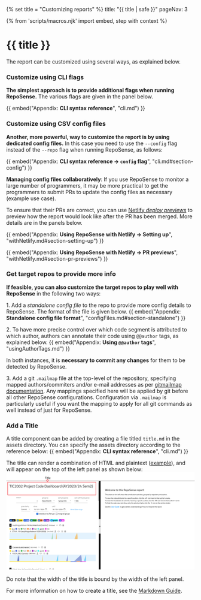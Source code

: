 {% set title = "Customizing reports" %}
<frontmatter>
  title: "{{ title | safe }}"
  pageNav: 3
</frontmatter>

{% from 'scripts/macros.njk' import embed, step with context %}

<h1 class="display-4"><md>{{ title }}</md></h1>

<div class="lead">

The report can be customized using several ways, as explained below.
</div>

<!-- ------------------------------------------------------------------------------------------------------ -->

### Customize using CLI flags

**The simplest approach is to provide additional flags when running RepoSense.** The various flags are given in the panel below.

  {{ embed("Appendix: **CLI syntax reference**", "cli.md") }}

<!-- ------------------------------------------------------------------------------------------------------ -->

### Customize using CSV config files

**Another, more powerful, way to customize the report is by using dedicated config files.** In this case you need to use the `--config` flag instead of the `--repo` flag when running RepoSense, as follows:

  {{ embed("Appendix: **CLI syntax reference → `config` flag**", "cli.md#section-config") }}

<box type="tip" seamless>

**Managing config files collaboratively**: If you use RepoSense to monitor a large number of programmers, it may be more practical to get the programmers to submit PRs to update the config files as necessary (<tooltip content="a coder realizes some of her code is missing from the report because she used multiple git usernames, and wants to add the additional usernames to the config file">example use case</tooltip>).

To ensure that their PRs are correct, you can use [Netlify _deploy previews_](https://www.netlify.com/blog/2016/07/20/introducing-deploy-previews-in-netlify/) to preview how the report would look like after the PR has been merged. More details are in the panels below.

  {{ embed("Appendix: **Using RepoSense with Netlify → Setting up**", "withNetlify.md#section-setting-up") }}

  {{ embed("Appendix: **Using RepoSense with Netlify → PR previews**", "withNetlify.md#section-pr-previews") }}

</box>

<!-- ------------------------------------------------------------------------------------------------------ -->

### Get target repos to provide more info
**If feasible, you can also customize the target repos to play well with RepoSense** in the following two ways:

1\. Add a _standalone config file_ to the repo to provide more config details to RepoSense. The format of the file is given below.
  {{ embed("Appendix: **Standalone config file format**", "configFiles.md#section-standalone") }}

2\. To have more precise control over which code segment is attributed to which author, authors can annotate their code using `@@author` tags, as explained below.
  {{ embed("Appendix: **Using `@@author` tags**", "usingAuthorTags.md") }}

<box type="info" seamless>

In both instances, it is **necessary to commit any changes** for them to be detected by RepoSense.

</box>

3\. Add a git `.mailmap` file at the top-level of the repository, specifying mapped authors/commiters and/or e-mail addresses as per [gitmailmap documentation](https://git-scm.com/docs/gitmailmap). Any mappings specified here will be applied by git before all other RepoSense configurations. Configuration via `.mailmap` is particularly useful if you want the mapping to apply for all git commands as well instead of just for RepoSense.

<!-- ------------------------------------------------------------------------------------------------------ -->

### Add a Title

A title component can be added by creating a file titled `title.md` in the assets directory. You can specify the assets directory according to the reference below:
  {{ embed("Appendix: **CLI syntax reference**", "cli.md") }}

The title can render a combination of HTML and plaintext ([example](title.md)), and will appear on the top of the left panel as shown below:
![Title Component Example](../images/title-example.png)

Do note that the width of the title is bound by the width of the left panel.

For more information on how to create a title, see the [Markdown Guide](https://www.markdownguide.org/).